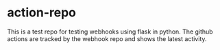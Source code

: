 # action-repo
This is a test repo for testing webhooks using flask in python. The github actions are tracked by the webhook repo and shows the latest activity.
